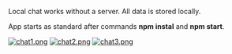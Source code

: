 Local chat works without a server. All data is stored locally.

App starts as standard after commands <b>npm instal</b> and <b>npm start</b>.

[![chat1.png](https://i.postimg.cc/TY7RGKCk/chat1.png)](https://postimg.cc/kBSrvgr8)
[![chat2.png](https://i.postimg.cc/qv6dTjtR/chat2.png)](https://postimg.cc/rDTHGGNX)
[![chat3.png](https://i.postimg.cc/wBYndH8f/chat3.png)](https://postimg.cc/18Mvpkzw)
